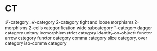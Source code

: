 # CT

ℱ-category
ℳ-category
2-category
tight and loose morphisms
2-morphisms
2-cells
categorification
wide subcategory
†-category
dagger category
unitary isomorphism
strict category
identity-on-objects functor
arrow category
functor category
comma category
slice category, over category
iso-comma category
